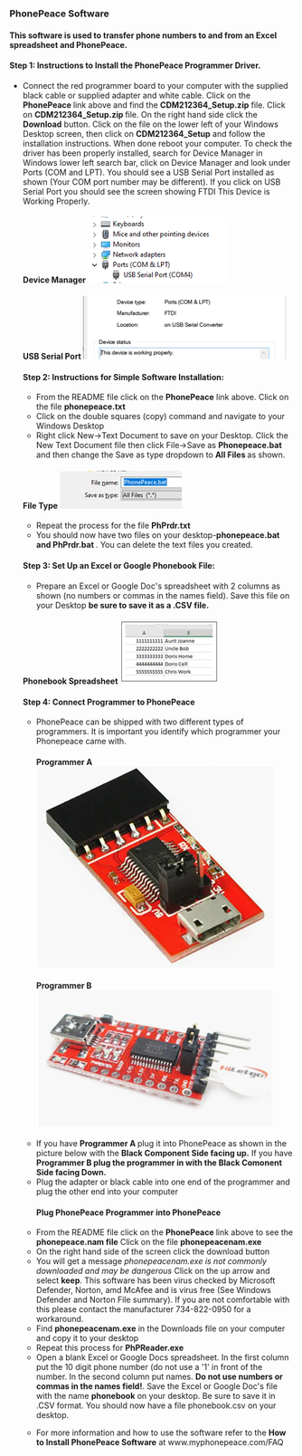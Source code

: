 ### PhonePeace Software
#### This software is used to transfer phone numbers to and from an Excel spreadsheet and PhonePeace. 
#### Step 1: Instructions to Install the PhonePeace Programmer Driver.
<ul>
  <li>Connect the red programmer board to your computer with the supplied black cable or supplied adapter and white cable. Click on the <strong>PhonePeace </strong>link above and find the <strong> CDM212364_Setup.zip</strong/> file. Click on <strong>CDM212364_Setup.zip </strong> file. On the right hand side click the <strong>Download</strong> button. Click on the file on the lower left of your Windows Desktop screen, then click on <strong>CDM212364_Setup</strong> and follow the installation instructions. When done reboot your computer. To check the driver has been properly installed, search for Device Manager in Windows lower left search bar, click on Device Manager and look under Ports (COM and LPT). You should see a USB Serial Port installed as shown (Your COM port number may be different). If you click on USB Serial Port you should see the screen showing FTDI This Device is Working Properly.</li>

#### Device Manager ![](images"/COMLPT1.png)

#### USB Serial Port ![](images"/COMLPTFTDI1.png)
#### Step 2: Instructions for Simple Software Installation:
<ul>
  <li>From the README file click on the <strong> PhonePeace</strong> link above. Click on the file <strong>phonepeace.txt</strong></li>
  <li>Click on the double squares (copy) command and navigate to your Windows Desktop</li>
  <li>Right click New->Text Document to save on your Desktop. Click the New Text Document file then click File->Save as <strong>Phonepeace.bat</strong> and then change the Save as type dropdown to <strong> All Files </strong>as shown.</ul></li>
  
#### File Type  ![](images"/ALLFILES.png) 
<ul>
  <li>Repeat the process for the file <strong> PhPrdr.txt </strong></li>
  <li>You should now have two files on your desktop-<strong>phonepeace.bat and PhPrdr.bat </strong>. You can delete the text files you created.</li></ul>
  
#### Step 3: Set Up an Excel or Google Phonebook File:  
  <ul>
  <li>Prepare an Excel or Google Doc's spreadsheet with 2 columns as shown (no numbers or commas in the names field). Save this file on your Desktop <strong><phonebook> be sure to save it as a .CSV file.</strong></ul></li>
  
#### Phonebook Spreadsheet ![](images"/SPREADSHEET.png) 

#### Step 4: Connect Programmer to PhonePeace
<ul>
  <li>PhonePeace can be shipped with two different types of programmers. It is important you identify which programmer your Phonepeace came with.</li>
    
#### Programmer A ![](images"/FTDIUP.png) 
  
 #### Programmer B ![](images"/FTDIDOWN.png) 
  <li>If you have <strong>Programmer A </strong> plug it into PhonePeace as shown in the picture below with the <strong>Black Component Side facing up.</strong> If you have<strong> Programmer B plug the programmer in with the Black Comonent Side facing Down. </Strong></li>
  <li>Plug the adapter or black cable into one end of the programmer and plug the other end into your computer</li>
  
 #### Plug PhonePeace Programmer into PhonePeace
  
  
  
  <li>From the README file click on the <strong>PhonePeace </strong>link above to see the <strong>phonepeace.nam file</strong> Click on the file <strong>phonepeacenam.exe</strong></li>
    <li>On the right hand side of the screen click the download button</li>
  <li>You will get a message <em>phonepeacenam.exe is not commonly downloaded and may be dangerous</em> Click on the up arrow and select <strong>keep</strong>. This software has been virus checked by Microsoft Defender, Norton, amd McAfee and is virus free (See Windows Defender and Norton File summary). If you are not comfortable with this please contact the manufacturer 734-822-0950 for a workaround.
  <li>Find <strong>phonepeacenam.exe</strong> in the Downloads file on your computer and copy it to your desktop</li>
  <li>Repeat this process for <strong>PhPReader.exe</strong></li>
  <li>Open a blank Excel or Google Docs spreadsheet. In the first column put the 10 digit phone number (do not use a '1' in front of the number. In the second column put names. <strong>Do not use numbers or commas in the names field!</strong>. Save the Excel or Google Doc's file with the name <strong>phonebook</strong> on your desktop. Be sure to save it in .CSV format. You should now have a file phonebook.csv on your desktop.</li>
  </ul>
  <ul>
      <li> For more information and how to use the software refer to the <Strong>How to Install PhonePeace Software</strong> at www.myphonepeace.com/FAQ</li>
